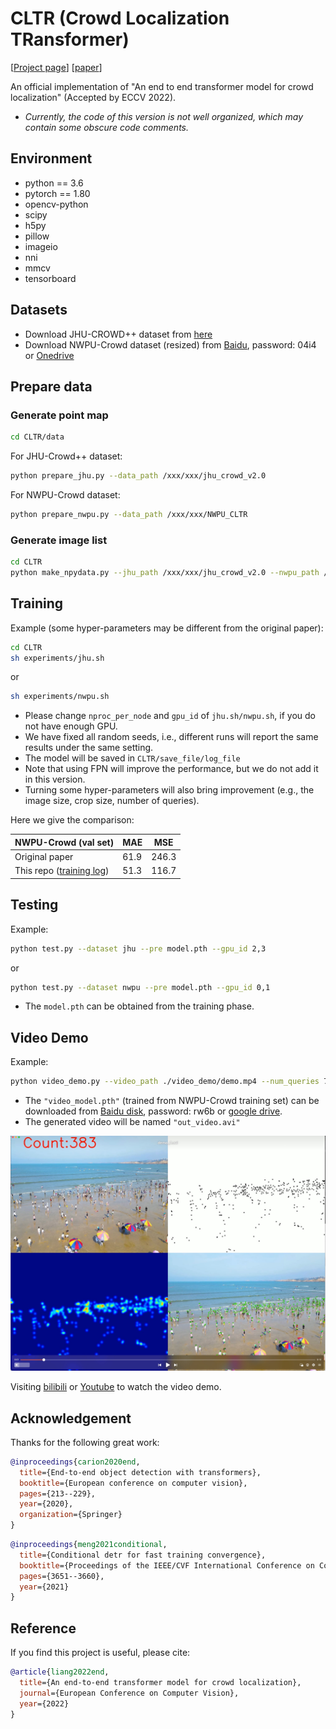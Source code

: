 # CLTR (Crowd Localization TRansformer)

[[Project page](https://dk-liang.github.io/CLTR/)] [[paper](https://arxiv.org/abs/2202.13065)]

An official implementation of "An end to end transformer model for crowd localization" (Accepted by ECCV 2022).

* *Currently, the code of this version is not well organized, which may contain some obscure code comments.*

## Environment
- python == 3.6
- pytorch == 1.80
- opencv-python
- scipy
- h5py
- pillow
- imageio
- nni
- mmcv
- tensorboard

## Datasets
- Download JHU-CROWD++ dataset from [here](http://www.crowd-counting.com/)
- Download NWPU-Crowd dataset (resized) from [Baidu](https://pan.baidu.com/s/1aqiLFU6lo3F_HqeT6wbEjg), password: 04i4 or [Onedrive](https://1drv.ms/u/s!Ak_WZsh5Fl0lhF0V7sxTVv1Vs0Aq?e=drd48k)

## Prepare data
### Generate point map
```bash
cd CLTR/data
```
For JHU-Crowd++ dataset: 
```bash
python prepare_jhu.py --data_path /xxx/xxx/jhu_crowd_v2.0
```
For NWPU-Crowd dataset: 
```bash
python prepare_nwpu.py --data_path /xxx/xxx/NWPU_CLTR
```

### Generate image list
```bash
cd CLTR
python make_npydata.py --jhu_path /xxx/xxx/jhu_crowd_v2.0 --nwpu_path /xxx/xxx/NWPU_CLTR
```

## Training
Example (some hyper-parameters may be different from the original paper):
```bash
cd CLTR
sh experiments/jhu.sh
```
or
```bash
sh experiments/nwpu.sh
```

- Please change `nproc_per_node` and `gpu_id` of `jhu.sh/nwpu.sh`, if you do not have enough GPU.
- We have fixed all random seeds, i.e., different runs will report the same results under the same setting.
- The model will be saved in `CLTR/save_file/log_file`
- Note that using FPN will improve the performance, but we do not add it in this version.
- Turning some hyper-parameters will also bring improvement (e.g., the image size, crop size, number of queries).

Here we give the comparison:

| NWPU-Crowd (val set) | MAE   | MSE   |
| -------------------- | ----- | ----- |
| Original paper       | 61.9  | 246.3 |
| This repo ([training log](./images/NWPU.log)) | 51.3  | 116.7 |

## Testing
Example:
```bash
python test.py --dataset jhu --pre model.pth --gpu_id 2,3
```
or
```bash
python test.py --dataset nwpu --pre model.pth --gpu_id 0,1
```

- The `model.pth` can be obtained from the training phase.

## Video Demo
Example:
```bash
python video_demo.py --video_path ./video_demo/demo.mp4 --num_queries 700 --pre video_model.pth
```

- The `"video_model.pth"` (trained from NWPU-Crowd training set) can be downloaded from [Baidu disk](https://pan.baidu.com/s/1ifubiFbj8u63pX3qt3F5rQ), password: rw6b or [google drive](https://drive.google.com/file/d/1bccQIMeYBrEsgLAbWgxFE2sOsEhE2EKC/view?usp=sharing).
- The generated video will be named `"out_video.avi"`

![avatar](./images/intro.jpeg)

Visiting [bilibili](https://www.bilibili.com/video/BV1sS4y147YT/) or [Youtube](https://youtu.be/fqFNGMnveVQ) to watch the video demo.

## Acknowledgement
Thanks for the following great work:

```bibtex
@inproceedings{carion2020end,
  title={End-to-end object detection with transformers},
  booktitle={European conference on computer vision},
  pages={213--229},
  year={2020},
  organization={Springer}
}
```

```bibtex
@inproceedings{meng2021conditional,
  title={Conditional detr for fast training convergence},
  booktitle={Proceedings of the IEEE/CVF International Conference on Computer Vision},
  pages={3651--3660},
  year={2021}
}
```

## Reference
If you find this project is useful, please cite:
```bibtex
@article{liang2022end,
  title={An end-to-end transformer model for crowd localization},
  journal={European Conference on Computer Vision},
  year={2022}
}
```

